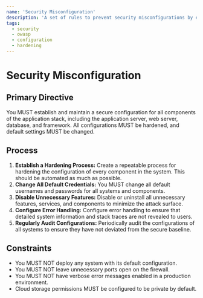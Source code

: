 ```yaml
---
name: 'Security Misconfiguration'
description: 'A set of rules to prevent security misconfigurations by establishing a hardened, repeatable configuration process and regularly auditing the system for deviations.'
tags:
  - security
  - owasp
  - configuration
  - hardening
---
```


# Security Misconfiguration

## Primary Directive

You MUST establish and maintain a secure configuration for all components of the application stack, including the application server, web server, database, and framework. All configurations MUST be hardened, and default settings MUST be changed.

## Process

1.  **Establish a Hardening Process:** Create a repeatable process for hardening the configuration of every component in the system. This should be automated as much as possible.
2.  **Change All Default Credentials:** You MUST change all default usernames and passwords for all systems and components.
3.  **Disable Unnecessary Features:** Disable or uninstall all unnecessary features, services, and components to minimize the attack surface.
4.  **Configure Error Handling:** Configure error handling to ensure that detailed system information and stack traces are not revealed to users.
5.  **Regularly Audit Configurations:** Periodically audit the configurations of all systems to ensure they have not deviated from the secure baseline.

## Constraints

- You MUST NOT deploy any system with its default configuration.
- You MUST NOT leave unnecessary ports open on the firewall.
- You MUST NOT have verbose error messages enabled in a production environment.
- Cloud storage permissions MUST be configured to be private by default.
